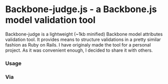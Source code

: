 # Backbone-judge.js - a Backbone.js model validation tool
Backbone-judge is a lightweight (~1kb minified) Backbone model attributes validation tool. It provides means to structure validations in a pretty similar fashion as Ruby on Rails. I have originaly made the tool for a personal project. As it was convenient enough, I decided to share it with others.

### Usage
### Via <script>
Add this line to your footer (after Backbone.js!)
```html
<script src="path/to/backbone-judge.js"></script>
```
### Via Require.js
Add the script as a path to your config file.
```javascript
requirejs.config({
  paths: {
    'jquery'         : 'https://cdnjs.cloudflare.com/ajax/libs/jquery/1.12.0/jquery.min',
    'backbone'       : 'https://cdnjs.cloudflare.com/ajax/libs/backbone.js/1.2.3/backbone-min',
    'underscore'     : 'https://cdnjs.cloudflare.com/ajax/libs/underscore.js/1.8.3/underscore-min',
    'braintree'      : 'libs/braintree',
    'text'           : 'libs/text',
    'chart'          : 'libs/chart.min',
    'backbone-judge' : 'libs/backbone-judge'
  }
});
```

Add a hash 'validations' to your Backbone model, containing attributes as keys which need to tested and values as arrays of objects, containing validation function names and expected values.

```javascript
var EmailModel = Backbone.Model.extend({
  validations = {
    'name'         : [{ fn: 'isUppercase', val: no }, {fn: 'presence', val: true}],
    'emailAddress' : [...
  },
  
  initialize: function() {
    ...
  },
  
  isUppercase: function() {
    ... // should return either true or error message (string)
  }
});
```

Presence and min/max length validating functions get shipped with plugins. Custom validating functions have to be declared as method of the model (pass only names, not functions themselves).

